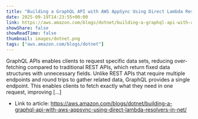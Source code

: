 ```yaml
---
title: "Building a GraphQL API with AWS AppSync Using Direct Lambda Resolvers in .NET"
date: 2025-09-19T14:23:55+00:00
link: https://aws.amazon.com/blogs/dotnet/building-a-graphql-api-with-aws-appsync-using-direct-lambda-resolvers-in-net/
showShare: false
showReadTime: false
thumbnail: images/dotnet.png
tags: ["aws.amazon.com/blogs/dotnet"]
---
```

GraphQL APIs enables clients to request specific data sets, reducing over-fetching compared to traditional REST APIs, which return fixed data structures with unnecessary fields. Unlike REST APIs that require multiple endpoints and round trips to gather related data, GraphQL provides a single endpoint. This enables clients to fetch exactly what they need in one request, improving […]

- Link to article: https://aws.amazon.com/blogs/dotnet/building-a-graphql-api-with-aws-appsync-using-direct-lambda-resolvers-in-net/